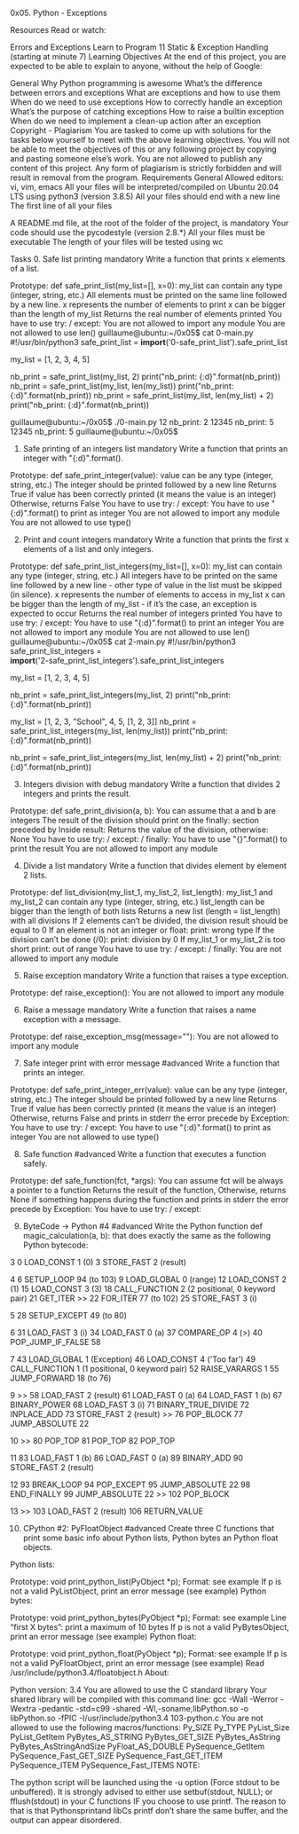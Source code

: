 0x05. Python - Exceptions

Resources
Read or watch:

Errors and Exceptions
Learn to Program 11 Static & Exception Handling (starting at minute 7)
Learning Objectives
At the end of this project, you are expected to be able to explain to anyone, without the help of Google:

General
Why Python programming is awesome
What’s the difference between errors and exceptions
What are exceptions and how to use them
When do we need to use exceptions
How to correctly handle an exception
What’s the purpose of catching exceptions
How to raise a builtin exception
When do we need to implement a clean-up action after an exception
Copyright - Plagiarism
You are tasked to come up with solutions for the tasks below yourself to meet with the above learning objectives.
You will not be able to meet the objectives of this or any following project by copying and pasting someone else’s work.
You are not allowed to publish any content of this project.
Any form of plagiarism is strictly forbidden and will result in removal from the program.
Requirements
General
Allowed editors: vi, vim, emacs
All your files will be interpreted/compiled on Ubuntu 20.04 LTS using python3 (version 3.8.5)
All your files should end with a new line
The first line of all your files 

A README.md file, at the root of the folder of the project, is mandatory
Your code should use the pycodestyle (version 2.8.*)
All your files must be executable
The length of your files will be tested using wc


Tasks
0. Safe list printing
mandatory
Write a function that prints x elements of a list.

Prototype: def safe_print_list(my_list=[], x=0):
my_list can contain any type (integer, string, etc.)
All elements must be printed on the same line followed by a new line.
x represents the number of elements to print
x can be bigger than the length of my_list
Returns the real number of elements printed
You have to use try: / except:
You are not allowed to import any module
You are not allowed to use len()
guillaume@ubuntu:~/0x05$ cat 0-main.py
#!/usr/bin/python3
safe_print_list = __import__('0-safe_print_list').safe_print_list

my_list = [1, 2, 3, 4, 5]

nb_print = safe_print_list(my_list, 2)
print("nb_print: {:d}".format(nb_print))
nb_print = safe_print_list(my_list, len(my_list))
print("nb_print: {:d}".format(nb_print))
nb_print = safe_print_list(my_list, len(my_list) + 2)
print("nb_print: {:d}".format(nb_print))

guillaume@ubuntu:~/0x05$ ./0-main.py
12
nb_print: 2
12345
nb_print: 5
12345
nb_print: 5
guillaume@ubuntu:~/0x05$ 

1. Safe printing of an integers list
mandatory
Write a function that prints an integer with "{:d}".format().

Prototype: def safe_print_integer(value):
value can be any type (integer, string, etc.)
The integer should be printed followed by a new line
Returns True if value has been correctly printed (it means the value is an integer)
Otherwise, returns False
You have to use try: / except:
You have to use "{:d}".format() to print as integer
You are not allowed to import any module
You are not allowed to use type()

2. Print and count integers
mandatory
Write a function that prints the first x elements of a list and only integers.

Prototype: def safe_print_list_integers(my_list=[], x=0):
my_list can contain any type (integer, string, etc.)
All integers have to be printed on the same line followed by a new line - other type of value in the list must be skipped (in silence).
x represents the number of elements to access in my_list
x can be bigger than the length of my_list - if it’s the case, an exception is expected to occur
Returns the real number of integers printed
You have to use try: / except:
You have to use "{:d}".format() to print an integer
You are not allowed to import any module
You are not allowed to use len()
guillaume@ubuntu:~/0x05$ cat 2-main.py
#!/usr/bin/python3
safe_print_list_integers = \
    __import__('2-safe_print_list_integers').safe_print_list_integers

my_list = [1, 2, 3, 4, 5]

nb_print = safe_print_list_integers(my_list, 2)
print("nb_print: {:d}".format(nb_print))

my_list = [1, 2, 3, "School", 4, 5, [1, 2, 3]]
nb_print = safe_print_list_integers(my_list, len(my_list))
print("nb_print: {:d}".format(nb_print))

nb_print = safe_print_list_integers(my_list, len(my_list) + 2)
print("nb_print: {:d}".format(nb_print))


3. Integers division with debug
mandatory
Write a function that divides 2 integers and prints the result.

Prototype: def safe_print_division(a, b):
You can assume that a and b are integers
The result of the division should print on the finally: section preceded by Inside result:
Returns the value of the division, otherwise: None
You have to use try: / except: / finally:
You have to use "{}".format() to print the result
You are not allowed to import any module

4. Divide a list
mandatory
Write a function that divides element by element 2 lists.

Prototype: def list_division(my_list_1, my_list_2, list_length):
my_list_1 and my_list_2 can contain any type (integer, string, etc.)
list_length can be bigger than the length of both lists
Returns a new list (length = list_length) with all divisions
If 2 elements can’t be divided, the division result should be equal to 0
If an element is not an integer or float:
print: wrong type
If the division can’t be done (/0):
print: division by 0
If my_list_1 or my_list_2 is too short
print: out of range
You have to use try: / except: / finally:
You are not allowed to import any module

5. Raise exception
mandatory
Write a function that raises a type exception.

Prototype: def raise_exception():
You are not allowed to import any module

6. Raise a message
mandatory
Write a function that raises a name exception with a message.

Prototype: def raise_exception_msg(message=""):
You are not allowed to import any module

7. Safe integer print with error message
#advanced
Write a function that prints an integer.

Prototype: def safe_print_integer_err(value):
value can be any type (integer, string, etc.)
The integer should be printed followed by a new line
Returns True if value has been correctly printed (it means the value is an integer)
Otherwise, returns False and prints in stderr the error precede by Exception:
You have to use try: / except:
You have to use "{:d}".format() to print as integer
You are not allowed to use type()

8. Safe function
#advanced
Write a function that executes a function safely.

Prototype: def safe_function(fct, *args):
You can assume fct will be always a pointer to a function
Returns the result of the function,
Otherwise, returns None if something happens during the function and prints in stderr the error precede by Exception:
You have to use try: / except:

9. ByteCode -> Python #4
#advanced
Write the Python function def magic_calculation(a, b): that does exactly the same as the following Python bytecode:

  3           0 LOAD_CONST               1 (0)
              3 STORE_FAST               2 (result)

  4           6 SETUP_LOOP              94 (to 103)
              9 LOAD_GLOBAL              0 (range)
             12 LOAD_CONST               2 (1)
             15 LOAD_CONST               3 (3)
             18 CALL_FUNCTION            2 (2 positional, 0 keyword pair)
             21 GET_ITER
        >>   22 FOR_ITER                77 (to 102)
             25 STORE_FAST               3 (i)

  5          28 SETUP_EXCEPT            49 (to 80)

  6          31 LOAD_FAST                3 (i)
             34 LOAD_FAST                0 (a)
             37 COMPARE_OP               4 (>)
             40 POP_JUMP_IF_FALSE       58

  7          43 LOAD_GLOBAL              1 (Exception)
             46 LOAD_CONST               4 ('Too far')
             49 CALL_FUNCTION            1 (1 positional, 0 keyword pair)
             52 RAISE_VARARGS            1
             55 JUMP_FORWARD            18 (to 76)

  9     >>   58 LOAD_FAST                2 (result)
             61 LOAD_FAST                0 (a)
             64 LOAD_FAST                1 (b)
             67 BINARY_POWER
             68 LOAD_FAST                3 (i)
             71 BINARY_TRUE_DIVIDE
             72 INPLACE_ADD
             73 STORE_FAST               2 (result)
        >>   76 POP_BLOCK
             77 JUMP_ABSOLUTE           22

 10     >>   80 POP_TOP
             81 POP_TOP
             82 POP_TOP

 11          83 LOAD_FAST                1 (b)
             86 LOAD_FAST                0 (a)
             89 BINARY_ADD
             90 STORE_FAST               2 (result)

 12          93 BREAK_LOOP
             94 POP_EXCEPT
             95 JUMP_ABSOLUTE           22
             98 END_FINALLY
             99 JUMP_ABSOLUTE           22
        >>  102 POP_BLOCK

 13     >>  103 LOAD_FAST                2 (result)
            106 RETURN_VALUE



10. CPython #2: PyFloatObject
#advanced
Create three C functions that print some basic info about Python lists, Python bytes an Python float objects.


Python lists:

Prototype: void print_python_list(PyObject *p);
Format: see example
If p is not a valid PyListObject, print an error message (see example)
Python bytes:

Prototype: void print_python_bytes(PyObject *p);
Format: see example
Line “first X bytes”: print a maximum of 10 bytes
If p is not a valid PyBytesObject, print an error message (see example)
Python float:

Prototype: void print_python_float(PyObject *p);
Format: see example
If p is not a valid PyFloatObject, print an error message (see example)
Read /usr/include/python3.4/floatobject.h
About:

Python version: 3.4
You are allowed to use the C standard library
Your shared library will be compiled with this command line: gcc -Wall -Werror -Wextra -pedantic -std=c99 -shared -Wl,-soname,libPython.so -o libPython.so -fPIC -I/usr/include/python3.4 103-python.c
You are not allowed to use the following macros/functions:
Py_SIZE
Py_TYPE
PyList_Size
PyList_GetItem
PyBytes_AS_STRING
PyBytes_GET_SIZE
PyBytes_AsString
PyBytes_AsStringAndSize
PyFloat_AS_DOUBLE
PySequence_GetItem
PySequence_Fast_GET_SIZE
PySequence_Fast_GET_ITEM
PySequence_ITEM
PySequence_Fast_ITEMS
NOTE:

The python script will be launched using the -u option (Force stdout to be unbuffered).
It is strongly advised to either use setbuf(stdout, NULL); or fflush(stdout) in your C functions IF you choose to use printf. The reason to that is that Pythonsprintand libCs printf don’t share the same buffer, and the output can appear disordered.
